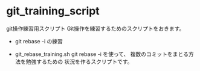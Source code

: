 git_training_script
===================

git操作練習用スクリプト
Git操作を練習するためのスクリプトをおきます。

* git rebase -i の練習
- git_rebase_training.sh
git rebase -i を使って、
複数のコミットをまとる方法を勉強するための
状況を作るスクリプトです。
